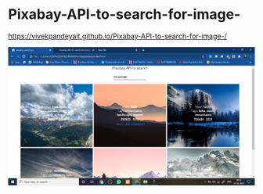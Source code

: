 # Pixabay-API-to-search-for-image-


https://vivekpandeyait.github.io/Pixabay-API-to-search-for-image-/

<p><img src="https://github.com/vivekpandeyait/Pixabay-API-to-search-for-image-/blob/main/result.png"/></p>
